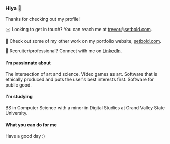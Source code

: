 ### Hiya 👋

Thanks for checking out my profile!

✉️ Looking to get in touch? You can reach me at [trevor@setbold.com](mailto:trevor@setbold.com).

👀 Check out some of my other work on my portfolio website, [setbold.com](http://www.setbold.com).

🔗 Recruiter/professional? Connect with me on [LinkedIn](https://www.linkedin.com/in/trvr-sweet).

#### I'm passionate about
The intersection of art and science. Video games as art. Software that is ethically produced and puts the user's best interests first. Software for public good.

#### I'm studying

BS in Computer Science with a minor in Digital Studies at Grand Valley State University.

#### What you can do for me

Have a good day :)

